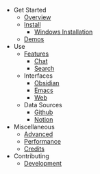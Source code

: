- Get Started
    - [Overview](README.md)
    - [Install](setup.md)
        - [Windows Installation](windows_install.md)
    - [Demos](demos.md)
- Use
    - [Features](features.md)
        - [Chat](chat.md)
        - [Search](search.md)
    - Interfaces
        - [Obsidian](obsidian.md)
        - [Emacs](emacs.md)
        - [Web](web.md)
    - Data Sources
        - [Github](github_integration.md)
        - [Notion](notion_integration.md)
- Miscellaneous
    - [Advanced](advanced.md)
    - [Performance](performance.md)
    - [Credits](credits.md)
- Contributing
    - [Development](development.md)
